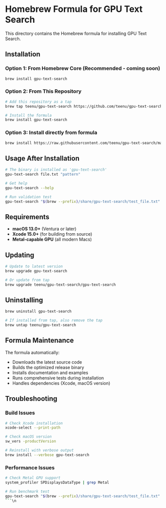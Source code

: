 # Homebrew Formula for GPU Text Search

This directory contains the Homebrew formula for installing GPU Text Search.

## Installation

### Option 1: From Homebrew Core (Recommended - coming soon)
```bash
brew install gpu-text-search
```

### Option 2: From This Repository
```bash
# Add this repository as a tap
brew tap teenu/gpu-text-search https://github.com/teenu/gpu-text-search

# Install the formula
brew install gpu-text-search
```

### Option 3: Install directly from formula
```bash
brew install https://raw.githubusercontent.com/teenu/gpu-text-search/main/homebrew/gpu-text-search.rb
```

## Usage After Installation

```bash
# The binary is installed as 'gpu-text-search'
gpu-text-search file.txt "pattern"

# Get help
gpu-text-search --help

# Run validation test
gpu-text-search "$(brew --prefix)/share/gpu-text-search/test_file.txt" "Hello" --verbose
```

## Requirements

- **macOS 13.0+** (Ventura or later)
- **Xcode 15.0+** (for building from source)
- **Metal-capable GPU** (all modern Macs)

## Updating

```bash
# Update to latest version
brew upgrade gpu-text-search

# Or update from tap
brew upgrade teenu/gpu-text-search/gpu-text-search
```

## Uninstalling

```bash
brew uninstall gpu-text-search

# If installed from tap, also remove the tap
brew untap teenu/gpu-text-search
```

## Formula Maintenance

The formula automatically:
- Downloads the latest source code
- Builds the optimized release binary
- Installs documentation and examples
- Runs comprehensive tests during installation
- Handles dependencies (Xcode, macOS version)

## Troubleshooting

### Build Issues
```bash
# Check Xcode installation
xcode-select --print-path

# Check macOS version
sw_vers -productVersion

# Reinstall with verbose output
brew install --verbose gpu-text-search
```

### Performance Issues
```bash
# Check Metal GPU support
system_profiler SPDisplaysDataType | grep Metal

# Run benchmark test
gpu-text-search "$(brew --prefix)/share/gpu-text-search/test_file.txt" "test" --benchmark --iterations 10
```\n
